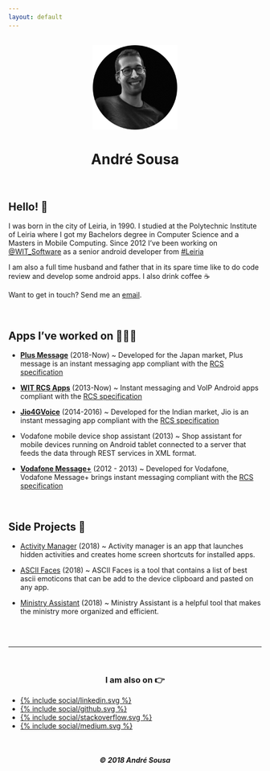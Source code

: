 ```yaml
---
layout: default
---
```


<br/>

<center><img width="168" height="168" src="/images/me.png"></center>
<center><h1>André Sousa</h1></center>

<br/>

## Hello! 👋 
I was born in the city of Leiria, in 1990. I studied at the Polytechnic Institute of Leiria where I got my Bachelors degree in Computer Science and a Masters in Mobile Computing. Since 2012 I’ve been working on [@WIT_Software](https://www.google.com/url?q=https%3A%2F%2Ftwitter.com%2FWIT_Software&sa=D&sntz=1&usg=AFQjCNGvrLh_7lGUHtOvTw5r1g4arrodRw) as a senior android developer from [#Leiria](https://www.google.com/maps/place/Leiria/)

I am also a full time husband and father that in its spare time like to do code review and develop some android apps.
I also drink coffee ☕️

Want to get in touch? Send me an [email](mailto:andrefrsousa@icloud.com).

<br/>

## Apps I’ve worked on 👨🏻‍💻

- [**Plus Message**](https://play.google.com/store/apps/details?id=jp.softbank.mb.plusmessage) (2018-Now) ~ Developed for the Japan market, Plus message is an instant messaging app compliant with the [RCS specification](https://www.gsma.com/futurenetworks/rcs/rcs-documentation/)

- [**WIT RCS Apps**](https://www.wit-software.com/products/rcs-suite/) (2013-Now) ~ Instant messaging and VoIP Android apps compliant with the [RCS specification](https://www.gsma.com/futurenetworks/rcs/rcs-documentation/)

- [**Jio4GVoice**](https://play.google.com/store/apps/details?id=com.jio.join) (2014-2016) ~ Developed for the Indian market, Jio is an instant messaging app compliant with the [RCS specification](https://www.gsma.com/futurenetworks/rcs/rcs-documentation/)

- Vodafone mobile device shop assistant (2013) ~ Shop assistant for mobile devices running on Android tablet connected to a server that feeds the data through REST services in XML format.

- [**Vodafone Message+**](https://play.google.com/store/apps/details?id=com.vodafone.messaging) (2012 - 2013) ~ Developed for Vodafone, Vodafone Message+ brings instant messaging compliant with the [RCS specification](https://www.gsma.com/futurenetworks/rcs/rcs-documentation/)

<br/>

## Side Projects 💪

- [Activity Manager](https://play.google.com/store/apps/details?id=com.andrefrsousa.tools.activitymanager) (2018) ~ Activity manager is an app that launches hidden activities and creates home screen shortcuts for installed apps.

- [ASCII Faces](https://play.google.com/store/apps/details?id=com.andrefrsousa.tools.ascii) (2018) ~ ASCII Faces is a tool that contains a list of best ascii emoticons that can be add to the device clipboard and pasted on any app.

- [Ministry Assistant](https://play.google.com/store/apps/details?id=com.andrefrsousa.tools.ministrypad) (2018) ~ Ministry Assistant is a helpful tool that makes the ministry more organized and efficient.


<br/>
<br/>

<hr />

<br/>

<center>
   <h3>I am also on 👉</h3>
</center>

<div class="sharebuttons">
   <ul>
      <li class="linkedin">
         <a href="https://www.linkedin.com/in/andrefrsousa/">
         {% include social/linkedin.svg %}
         </a>
      </li>
      <li class="gitlab">
         <a href="https://github.com/andrefrsousa">
         {% include social/github.svg %}
         </a>
      </li>
      <li class="stackoverflow">
         <a href="https://stackoverflow.com/users/1574250/andré-sousa">
         {% include social/stackoverflow.svg %}
         </a>
      </li>
      <li class="medium">
         <a href="https://medium.com/@andrefrsousa">
         {% include social/medium.svg %}
         </a>
      </li>
   </ul>
</div>

<br/>

<center>
   <h5>© 2018 André Sousa</h5>
</center>
                        
